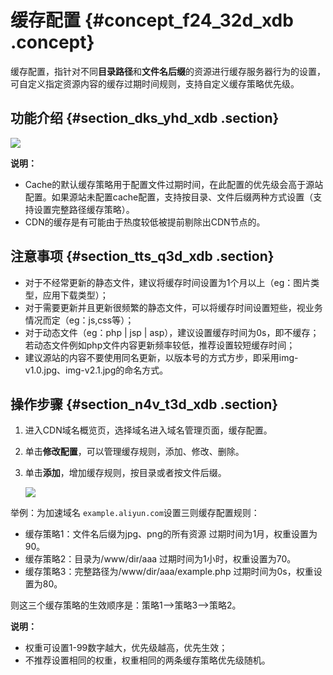 # 缓存配置 {#concept_f24_32d_xdb .concept}

缓存配置，指针对不同**目录路径**和**文件名后缀**的资源进行缓存服务器行为的设置，可自定义指定资源内容的缓存过期时间规则，支持自定义缓存策略优先级。

## 功能介绍 {#section_dks_yhd_xdb .section}

![](http://static-aliyun-doc.oss-cn-hangzhou.aliyuncs.com/assets/img/5147/15513296633383_zh-CN.png)

**说明：** 

-   Cache的默认缓存策略用于配置文件过期时间，在此配置的优先级会高于源站配置。如果源站未配置cache配置，支持按目录、文件后缀两种方式设置（支持设置完整路径缓存策略）。
-   CDN的缓存是有可能由于热度较低被提前剔除出CDN节点的。

## 注意事项 {#section_tts_q3d_xdb .section}

-   对于不经常更新的静态文件，建议将缓存时间设置为1个月以上（eg：图片类型，应用下载类型）；
-   对于需要更新并且更新很频繁的静态文件，可以将缓存时间设置短些，视业务情况而定（eg：js,css等）；
-   对于动态文件（eg：php | jsp | asp），建议设置缓存时间为0s，即不缓存；若动态文件例如php文件内容更新频率较低，推荐设置较短缓存时间；
-   建议源站的内容不要使用同名更新，以版本号的方式方步，即采用img-v1.0.jpg、img-v2.1.jpg的命名方式。

## 操作步骤 {#section_n4v_t3d_xdb .section}

1.  进入CDN域名概览页，选择域名进入域名管理页面，缓存配置。
2.  单击**修改配置**，可以管理缓存规则，添加、修改、删除。
3.  单击**添加**，增加缓存规则，按目录或者按文件后缀。

    ![](http://static-aliyun-doc.oss-cn-hangzhou.aliyuncs.com/assets/img/5147/15513296647277_zh-CN.png)


举例：为加速域名 `example.aliyun.com`设置三则缓存配置规则：

-   缓存策略1：文件名后缀为jpg、png的所有资源 过期时间为1月，权重设置为90。
-   缓存策略2：目录为/www/dir/aaa 过期时间为1小时，权重设置为70。
-   缓存策略3：完整路径为/www/dir/aaa/example.php 过期时间为0s，权重设置为80。

则这三个缓存策略的生效顺序是：策略1—\>策略3—\>策略2。

**说明：** 

-   权重可设置1-99数字越大，优先级越高，优先生效；
-   不推荐设置相同的权重，权重相同的两条缓存策略优先级随机。

